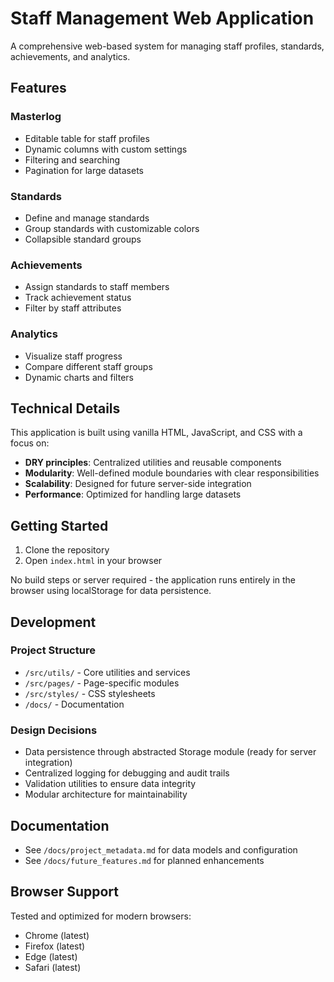 # Staff Management Web Application

A comprehensive web-based system for managing staff profiles, standards, achievements, and analytics.

## Features

### Masterlog
- Editable table for staff profiles
- Dynamic columns with custom settings
- Filtering and searching
- Pagination for large datasets

### Standards
- Define and manage standards
- Group standards with customizable colors
- Collapsible standard groups

### Achievements
- Assign standards to staff members
- Track achievement status
- Filter by staff attributes

### Analytics
- Visualize staff progress
- Compare different staff groups
- Dynamic charts and filters

## Technical Details

This application is built using vanilla HTML, JavaScript, and CSS with a focus on:

- **DRY principles**: Centralized utilities and reusable components
- **Modularity**: Well-defined module boundaries with clear responsibilities
- **Scalability**: Designed for future server-side integration
- **Performance**: Optimized for handling large datasets

## Getting Started

1. Clone the repository
2. Open `index.html` in your browser

No build steps or server required - the application runs entirely in the browser using localStorage for data persistence.

## Development

### Project Structure
- `/src/utils/` - Core utilities and services
- `/src/pages/` - Page-specific modules
- `/src/styles/` - CSS stylesheets
- `/docs/` - Documentation

### Design Decisions
- Data persistence through abstracted Storage module (ready for server integration)
- Centralized logging for debugging and audit trails
- Validation utilities to ensure data integrity
- Modular architecture for maintainability

## Documentation

- See `/docs/project_metadata.md` for data models and configuration
- See `/docs/future_features.md` for planned enhancements

## Browser Support

Tested and optimized for modern browsers:
- Chrome (latest)
- Firefox (latest)
- Edge (latest)
- Safari (latest) 